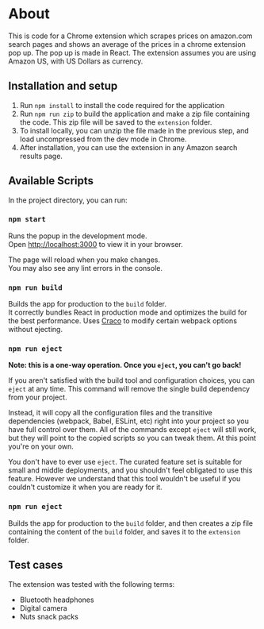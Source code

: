 # About

This is code for a Chrome extension which scrapes prices on amazon.com search pages and shows an average of the prices in a chrome extension pop up.
The pop up is made in React. The extension assumes you are using Amazon US, with US Dollars as currency.

## Installation and setup
1. Run `npm install` to install the code required for the application
1. Run `npm run zip` to build the application and make a zip file containing the code. This zip file will be saved to the `extension` folder.
1. To install locally, you can unzip the file made in the previous step, and load uncompressed from the dev mode in Chrome.
1. After installation, you can use the extension in any Amazon search results page.

## Available Scripts

In the project directory, you can run:

### `npm start`

Runs the popup in the development mode.\
Open [http://localhost:3000](http://localhost:3000) to view it in your browser.

The page will reload when you make changes.\
You may also see any lint errors in the console.

### `npm run build`

Builds the app for production to the `build` folder.\
It correctly bundles React in production mode and optimizes the build for the best performance.
Uses [Craco](https://github.com/dilanx/craco) to modify certain webpack options without ejecting.

### `npm run eject`

**Note: this is a one-way operation. Once you `eject`, you can't go back!**

If you aren't satisfied with the build tool and configuration choices, you can `eject` at any time. This command will remove the single build dependency from your project.

Instead, it will copy all the configuration files and the transitive dependencies (webpack, Babel, ESLint, etc) right into your project so you have full control over them. All of the commands except `eject` will still work, but they will point to the copied scripts so you can tweak them. At this point you're on your own.

You don't have to ever use `eject`. The curated feature set is suitable for small and middle deployments, and you shouldn't feel obligated to use this feature. However we understand that this tool wouldn't be useful if you couldn't customize it when you are ready for it.

### `npm run eject`

Builds the app for production to the `build` folder, and then creates a zip file containing the content of the `build` folder, and saves it to the `extension` folder.
## Test cases

The extension was tested with the following terms:
- Bluetooth headphones
- Digital camera
- Nuts snack packs
